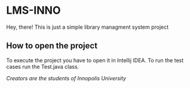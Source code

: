# LMS-INNO

Hey, there!
This is just a simple library managment system project

## How to open the project
To execute the project you have to open it in Intellij IDEA.
To run the test cases run the Test.java class.


*Creators are the students of Innopolis University*

